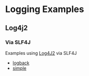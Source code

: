 # Logging Examples

## Log4j2

### Via SLF4J

Examples using [Log4J2](../README.md) via SLF4J

* [logback](./logback/README.md)
* [simple](./simple/README.md)
